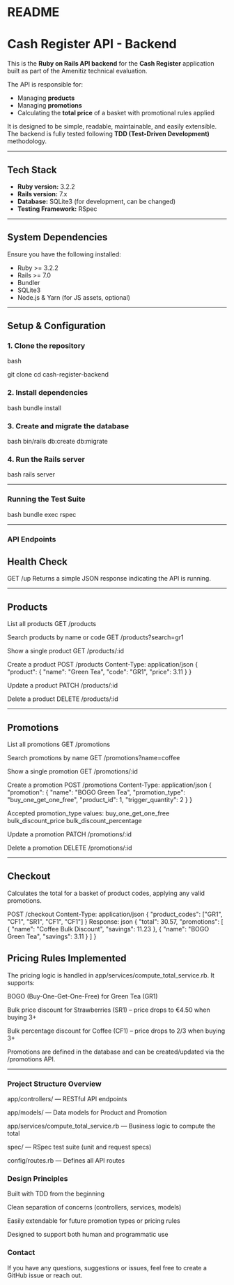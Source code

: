 # README

#  Cash Register API - Backend

This is the **Ruby on Rails API backend** for the **Cash Register** application built as part of the Amenitiz technical evaluation.

The API is responsible for:

- Managing **products**
- Managing **promotions**
- Calculating the **total price** of a basket with promotional rules applied

It is designed to be simple, readable, maintainable, and easily extensible. The backend is fully tested following **TDD (Test-Driven Development)** methodology.

---

##  Tech Stack

- **Ruby version:** 3.2.2  
- **Rails version:** 7.x  
- **Database:** SQLite3 (for development, can be changed)  
- **Testing Framework:** RSpec  

---

##  System Dependencies

Ensure you have the following installed:

- Ruby >= 3.2.2  
- Rails >= 7.0  
- Bundler  
- SQLite3  
- Node.js & Yarn (for JS assets, optional)  

---

##  Setup & Configuration

### 1. Clone the repository

bash

git clone <repository-url>
cd cash-register-backend

### 2. Install dependencies

bash
bundle install

### 3. Create and migrate the database

bash
bin/rails db:create db:migrate

### 4. Run the Rails server

bash
rails server

---

###  Running the Test Suite

bash
bundle exec rspec

---

### API Endpoints
## Health Check
GET /up
Returns a simple JSON response indicating the API is running.

---
## Products

List all products
GET /products

Search products by name or code
GET /products?search=gr1

Show a single product
GET /products/:id

Create a product
POST /products
Content-Type: application/json
{
  "product": {
    "name": "Green Tea",
    "code": "GR1",
    "price": 3.11
  }
}

Update a product
PATCH /products/:id

Delete a product
DELETE /products/:id

---
## Promotions

List all promotions
GET /promotions

Search promotions by name
GET /promotions?name=coffee

Show a single promotion
GET /promotions/:id

Create a promotion
POST /promotions
Content-Type: application/json
{
  "promotion": {
    "name": "BOGO Green Tea",
    "promotion_type": "buy_one_get_one_free",
    "product_id": 1,
    "trigger_quantity": 2
  }
}

Accepted promotion_type values:
buy_one_get_one_free
bulk_discount_price
bulk_discount_percentage

Update a promotion
PATCH /promotions/:id

Delete a promotion
DELETE /promotions/:id

---
## Checkout
Calculates the total for a basket of product codes, applying any valid promotions.

POST /checkout
Content-Type: application/json
{
  "product_codes": ["GR1", "CF1", "SR1", "CF1", "CF1"]
}
Response:
json
{
  "total": 30.57,
  "promotions": [
    {
      "name": "Coffee Bulk Discount",
      "savings": 11.23
    },
    {
      "name": "BOGO Green Tea",
      "savings": 3.11
    }
  ]
}

## Pricing Rules Implemented
The pricing logic is handled in app/services/compute_total_service.rb. It supports:

BOGO (Buy-One-Get-One-Free) for Green Tea (GR1)

Bulk price discount for Strawberries (SR1) – price drops to €4.50 when buying 3+

Bulk percentage discount for Coffee (CF1) – price drops to 2/3 when buying 3+

Promotions are defined in the database and can be created/updated via the /promotions API.

---
###  Project Structure Overview
app/controllers/ — RESTful API endpoints

app/models/ — Data models for Product and Promotion

app/services/compute_total_service.rb — Business logic to compute the total

spec/ — RSpec test suite (unit and request specs)

config/routes.rb — Defines all API routes

### Design Principles
Built with TDD from the beginning

Clean separation of concerns (controllers, services, models)

Easily extendable for future promotion types or pricing rules

Designed to support both human and programmatic use

### Contact
If you have any questions, suggestions or issues, feel free to create a GitHub issue or reach out.
